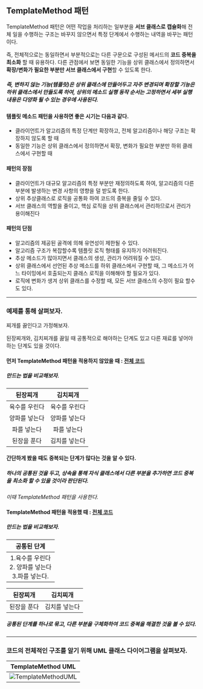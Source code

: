 ## TemplateMethod 패턴

TemplateMethod 패턴은 어떤 작업을 처리하는 일부분을 **서브 클래스로 캡슐화**해 전체 일을 수행하는 구조는 바꾸지 않으면서 특정 단계에서 수행하는 내역을 바꾸는 패턴이다.


즉, 전체적으로는 동일하면서 부분적으로는 다른 구문으로 구성된 메서드의 **코드 중복을 최소화** 할 때 유용하다.
다른 관점에서 보면 동일한 기능을 상위 클래스에서 정의하면서 **확장/변화가 필요한 부분만 서브 클래스에서 구현**할 수 있도록 한다.


##### 즉, 변하지 않는 기능(템플릿)은 상위 클래스에 만들어두고 자주 변경되며 확장할 기능은 하위 클래스에서 만들도록 하여, 상위의 메소드 실행 동작 순서는 고정하면서 세부 실행 내용은 다양화 될 수 있는 경우에 사용된다.


#### 템플릿 메소드 패턴을 사용하면 좋은 시기는 다음과 같다.
- 클라이언트가 알고리즘의 특정 단계만 확장하고, 전체 알고리즘이나 해당 구조는 확장하지 않도록 할 때
- 동일한 기능은 상위 클래스에서 정의하면서 확장, 변화가 필요한 부분만 하위 클래스에서 구현할 때  


#### 패턴의 장점
- 클라이언트가 대규모 알고리즘의 특정 부분만 재정의하도록 하여, 알고리즘의 다른 부분에 발생하는 변경 사항의 영향을 덜 받도록 한다.
- 상위 추상클래스로 로직을 공통화 하여 코드의 중복을 줄일 수 있다.
- 서브 클래스의 역할을 줄이고, 핵심 로직을 상위 클래스에서 관리하므로서 관리가 용이해진다


#### 패턴의 단점
- 알고리즘의 제공된 골격에 의해 유연성이 제한될 수 있다.
- 알고리즘 구조가 복잡할수록 템플릿 로직 형태를 유지하기 어려워진다.
- 추상 메소드가 많아지면서 클래스의 생성, 관리가 어려워질 수 있다.
- 상위 클래스에서 선언된 추상 메소드를 하위 클래스에서 구현할 때, 그 메소드가 어느 타이밍에서 호출되는지 클래스 로직을 이해해야 할 필요가 있다.
- 로직에 변화가 생겨 상위 클래스를 수정할 때, 모든 서브 클래스의 수정이 필요 할수도 있다.

---


### 예제를 통해 살펴보자.

찌개를 끓인다고 가정해보자.

된장찌개와, 김치찌개를 끓일 때 공통적으로 해야하는 단계도 있고 다른 재료를 넣어야하는 단계도 있을 것이다.


#### 먼저 TemplateMethod 패턴을 적용하지 않았을 때 : [전체 코드](https://github.com/JZU0/Java-design-patterns/tree/main/Lee-Juhyun/beforeTemplateMethod) 
##### 만드는 법을 비교해보자.
|된장찌개|김치찌개|
|:---:|:---:|
|육수를 우린다|육수를 우린다|
|양파를 넣는다|양파를 넣는다|
|파를 넣는다|파를 넣는다|
|된장을 푼다|김치를 넣는다|

#### 간단하게 봤을 때도 중복되는 단계가 많다는 것을 알 수 있다.

##### 하나의 공통된 것을 두고, 상속을 통해 자식 클래스에서 다른 부분을 추가하면 코드 중복을 최소화 할 수 있을 것이라 판단된다.

*이때 TemplateMethod 패턴을 사용한다.*

#### TemplateMethod 패턴을 적용했 때 : [전체 코드](https://github.com/JZU0/Java-design-patterns/tree/main/Lee-Juhyun/afterTemplateMethod) 
##### 만드는 법을 비교해보자.
|                   공통된 단계                    |
|:-------------------------------------------:|
| 1.육수를 우린다<br/>2. 양파를 넣는다<br/>3.파를 넣는다.<br/> | 

|                    된장찌개                     |김치찌개|
|                    :---:                    |:---:|
|                   된장을 푼다                    |김치를 넣는다|


##### 공통된 단계를 하나로 묶고, 다른 부분을 구체화하여 코드 중복을 해결한 것을 볼 수 있다.


---

### 코드의 전체적인 구조를 알기 위해 UML 클래스 다이어그램을 살펴보자.

|<b>TemplateMethod UML</b> |
| :--: |
| ![TemplateMethodUML]()|

#### 







 
